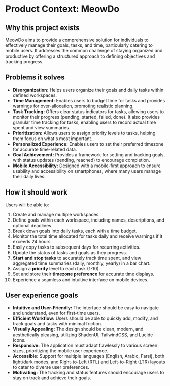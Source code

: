 # Product Context: MeowDo

## Why this project exists

MeowDo aims to provide a comprehensive solution for individuals to effectively manage their goals, tasks, and time, particularly catering to mobile users. It addresses the common challenge of staying organized and productive by offering a structured approach to defining objectives and tracking progress.

## Problems it solves

*   **Disorganization:** Helps users organize their goals and daily tasks within defined workspaces.
*   **Time Management:** Enables users to budget time for tasks and provides warnings for over-allocation, promoting realistic planning.
*   **Task Tracking:** Offers clear status indicators for tasks, allowing users to monitor their progress (pending, started, failed, done). It also provides granular time tracking for tasks, enabling users to record actual time spent and view summaries.
*   **Prioritization:** Allows users to assign priority levels to tasks, helping them focus on what's most important.
*   **Personalized Experience:** Enables users to set their preferred timezone for accurate time-related data.
*   **Goal Achievement:** Provides a framework for setting and tracking goals, with status updates (pending, reached) to encourage completion.
*   **Mobile Accessibility:** Designed with a mobile-first approach to ensure usability and accessibility on smartphones, where many users manage their daily lives.

## How it should work

Users will be able to:
1.  Create and manage multiple workspaces.
2.  Define goals within each workspace, including names, descriptions, and optional deadlines.
3.  Break down goals into daily tasks, each with a time budget.
4.  Monitor the total time allocated for tasks daily and receive warnings if it exceeds 24 hours.
5.  Easily copy tasks to subsequent days for recurring activities.
6.  Update the status of tasks and goals as they progress.
7.  **Start and stop tasks** to accurately track time spent, and view aggregated time summaries (daily, monthly, yearly) in a bar chart.
8.  Assign a **priority** level to each task (1-10).
9.  Set and store their **timezone preference** for accurate time displays.
10. Experience a seamless and intuitive interface on mobile devices.

## User experience goals

*   **Intuitive and User-Friendly:** The interface should be easy to navigate and understand, even for first-time users.
*   **Efficient Workflow:** Users should be able to quickly add, modify, and track goals and tasks with minimal friction.
*   **Visually Appealing:** The design should be clean, modern, and aesthetically pleasing, utilizing ShadcnUI, TailwindCSS, and Lucide Icons.
*   **Responsive:** The application must adapt flawlessly to various screen sizes, prioritizing the mobile user experience.
*   **Accessible:** Support for multiple languages (English, Arabic, Farsi), both light/dark modes, and Right-to-Left (RTL) and Left-to-Right (LTR) layouts to cater to diverse user preferences.
*   **Motivating:** The tracking and status features should encourage users to stay on track and achieve their goals.
